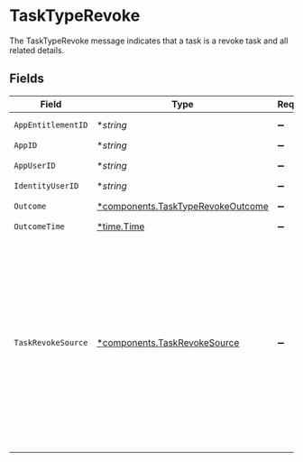 # TaskTypeRevoke

The TaskTypeRevoke message indicates that a task is a revoke task and all related details.


## Fields

| Field                                                                                                                                                                                                                                                                               | Type                                                                                                                                                                                                                                                                                | Required                                                                                                                                                                                                                                                                            | Description                                                                                                                                                                                                                                                                         |
| ----------------------------------------------------------------------------------------------------------------------------------------------------------------------------------------------------------------------------------------------------------------------------------- | ----------------------------------------------------------------------------------------------------------------------------------------------------------------------------------------------------------------------------------------------------------------------------------- | ----------------------------------------------------------------------------------------------------------------------------------------------------------------------------------------------------------------------------------------------------------------------------------- | ----------------------------------------------------------------------------------------------------------------------------------------------------------------------------------------------------------------------------------------------------------------------------------- |
| `AppEntitlementID`                                                                                                                                                                                                                                                                  | **string*                                                                                                                                                                                                                                                                           | :heavy_minus_sign:                                                                                                                                                                                                                                                                  | The ID of the app entitlement.                                                                                                                                                                                                                                                      |
| `AppID`                                                                                                                                                                                                                                                                             | **string*                                                                                                                                                                                                                                                                           | :heavy_minus_sign:                                                                                                                                                                                                                                                                  | The ID of the app.                                                                                                                                                                                                                                                                  |
| `AppUserID`                                                                                                                                                                                                                                                                         | **string*                                                                                                                                                                                                                                                                           | :heavy_minus_sign:                                                                                                                                                                                                                                                                  | The ID of the app user.                                                                                                                                                                                                                                                             |
| `IdentityUserID`                                                                                                                                                                                                                                                                    | **string*                                                                                                                                                                                                                                                                           | :heavy_minus_sign:                                                                                                                                                                                                                                                                  | The ID of the user.                                                                                                                                                                                                                                                                 |
| `Outcome`                                                                                                                                                                                                                                                                           | [*components.TaskTypeRevokeOutcome](../../models/components/tasktyperevokeoutcome.md)                                                                                                                                                                                               | :heavy_minus_sign:                                                                                                                                                                                                                                                                  | The outcome of the revoke.                                                                                                                                                                                                                                                          |
| `OutcomeTime`                                                                                                                                                                                                                                                                       | [*time.Time](https://pkg.go.dev/time#Time)                                                                                                                                                                                                                                          | :heavy_minus_sign:                                                                                                                                                                                                                                                                  | N/A                                                                                                                                                                                                                                                                                 |
| `TaskRevokeSource`                                                                                                                                                                                                                                                                  | [*components.TaskRevokeSource](../../models/components/taskrevokesource.md)                                                                                                                                                                                                         | :heavy_minus_sign:                                                                                                                                                                                                                                                                  | The TaskRevokeSource message indicates the source of the revoke task is one of expired, nonUsage, request, or review.<br/><br/>This message contains a oneof named origin. Only a single field of the following list may be set at a time:<br/>  - review<br/>  - request<br/>  - expired<br/>  - nonUsage<br/> |